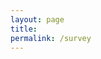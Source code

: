 ```yaml
---
layout: page
title:
permalink: /survey
---
```


<!-- Gaza Survey -->
<script>window.location.href = "https://docs.google.com/forms/d/e/1FAIpQLSfrNpD9qcJYAGe_7EzEjV-UTqNc70CjF9G_v0qSYnDsxzk5lQ/viewform?usp=sf_link"</script>

<!-- Feedback Survey -->
<!-- <script>window.location.href = "https://docs.google.com/forms/d/e/1FAIpQLSehoGVLkBpV6bqNQfIOWimL5tYS3PYx-x3QELlmLkFq6CLK2g/viewform?usp=sf_link"</script> -->
